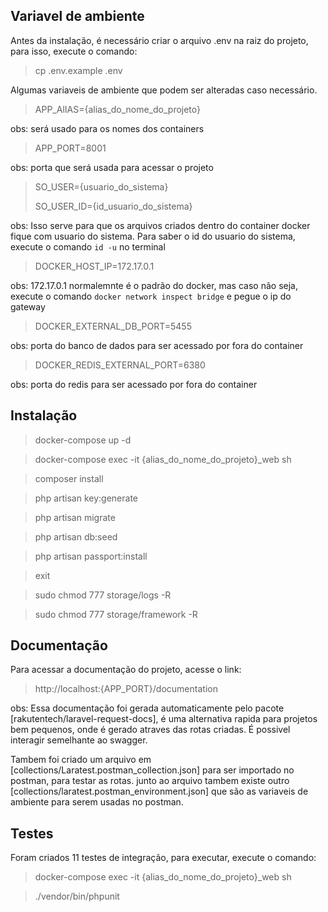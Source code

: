 ## Variavel de ambiente

Antes da instalação, é necessário criar o arquivo .env na raiz do projeto, para isso, execute o comando:

> cp .env.example .env

Algumas variaveis de ambiente que podem ser alteradas caso necessário.

> APP_AlIAS={alias_do_nome_do_projeto}

obs: será usado para os nomes dos containers

> APP_PORT=8001

obs: porta que será usada para acessar o projeto

> SO_USER={usuario_do_sistema}
> 
> SO_USER_ID={id_usuario_do_sistema}

obs: Isso serve para que os arquivos criados dentro do container docker fique com usuario do sistema. Para saber o id do usuario do sistema, execute o comando `id -u` no terminal

> DOCKER_HOST_IP=172.17.0.1

obs: 172.17.0.1 normalemnte é o padrão do docker, mas caso não seja, execute o comando `docker network inspect bridge` e pegue o ip do gateway

> DOCKER_EXTERNAL_DB_PORT=5455

obs: porta do banco de dados para ser acessado por fora do container

> DOCKER_REDIS_EXTERNAL_PORT=6380

obs: porta do redis para ser acessado por fora do container

## Instalação

> docker-compose up -d

> docker-compose exec -it {alias_do_nome_do_projeto}_web sh

> composer install

> php artisan key:generate

> php artisan migrate

> php artisan db:seed

> php artisan passport:install

> exit

> sudo chmod 777 storage/logs -R

> sudo chmod 777 storage/framework -R


## Documentação

Para acessar a documentação do projeto, acesse o link:

> http://localhost:{APP_PORT}/documentation

obs: Essa documentação foi gerada automaticamente pelo pacote [rakutentech/laravel-request-docs], é uma 
alternativa rapida para projetos bem pequenos, onde é gerado atraves das rotas criadas. É possivel interagir semelhante ao swagger.

Tambem foi criado um arquivo em [collections/Laratest.postman_collection.json] para ser importado no postman, para testar as rotas. 
junto ao arquivo tambem existe outro [collections/laratest.postman_environment.json] que são as variaveis de ambiente para 
serem usadas no postman.

## Testes

Foram criados 11 testes de integração, para executar, execute o comando:

> docker-compose exec -it {alias_do_nome_do_projeto}_web sh

> ./vendor/bin/phpunit
